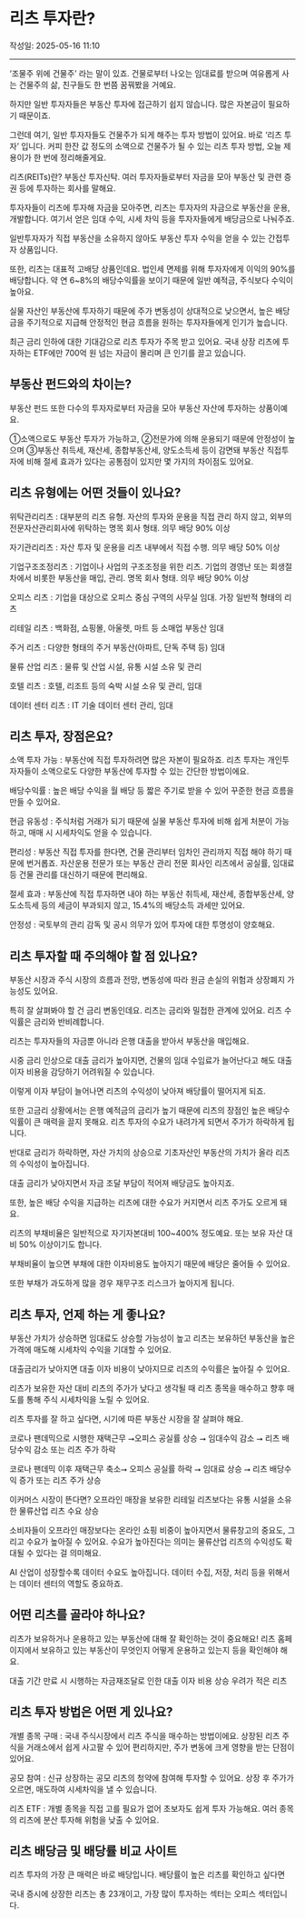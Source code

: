 # 리츠 투자란?

작성일: 2025-05-16 11:10

---

‘조물주 위에 건물주’ 라는 말이 있죠. 건물로부터 나오는 임대료를 받으며 여유롭게 사는 건물주의 삶, 친구들도 한 번쯤 꿈꿔봤을 거예요.

하지만 일반 투자자들은 부동산 투자에 접근하기 쉽지 않습니다. 많은 자본금이 필요하기 때문이죠.

그런데 여기, 일반 투자자들도 건물주가 되게 해주는 투자 방법이 있어요. 바로 ‘리츠 투자’ 입니다. 커피 한잔 값 정도의 소액으로 건물주가 될 수 있는 리츠 투자 방법, 오늘 제용이가 한 번에 정리해줄게요.

리츠(REITs)란? 부동산 투자신탁. 여러 투자자들로부터 자금을 모아 부동산 및 관련 증권 등에 투자하는 회사를 말해요.

투자자들이 리츠에 투자해 자금을 모아주면, 리츠는 투자자의 자금으로 부동산을 운용, 개발합니다. 여기서 얻은 임대 수익, 시세 차익 등을 투자자들에게 배당금으로 나눠주죠.

일반투자자가 직접 부동산을 소유하지 않아도 부동산 투자 수익을 얻을 수 있는 간접투자 상품입니다.

또한, 리츠는 대표적 고배당 상품인데요. 법인세 면제를 위해 투자자에게  이익의 90%를 배당합니다. 약 연 6~8%의 배당수익률을 보이기 때문에 일반 예적금, 주식보다 수익이 높아요.

실물 자산인 부동산에 투자하기 때문에 주가 변동성이 상대적으로 낮으면서, 높은 배당금을 주기적으로 지급해 안정적인 현금 흐름을 원하는 투자자들에게 인기가 높습니다.

최근 금리 인하에 대한 기대감으로 리츠 투자가 주목 받고 있어요. 국내 상장 리츠에 투자하는 ETF에만 700억 원 넘는 자금이 몰리며 큰 인기를 끌고 있습니다.

## 부동산 펀드와의 차이는?

부동산 펀드 또한 다수의 투자자로부터 자금을 모아 부동산 자산에 투자하는 상품이예요.

①소액으로도 부동산 투자가 가능하고, ②전문가에 의해 운용되기 때문에 안정성이 높으며 ③부동산 취득세, 재산세, 종합부동산세, 양도소득세 등이 감면돼 부동산 직접투자에 비해 절세 효과가 있다는 공통점이 있지만 몇 가지의 차이점도 있어요.

## 리츠 유형에는 어떤 것들이 있나요?

위탁관리리츠 : 대부분의 리츠 유형. 자산의 투자와 운용을 직접 관리 하지 않고, 외부의 전문자산관리회사에 위탁하는 명목 회사 형태. 의무 배당 90% 이상

자기관리리츠 : 자산 투자 및 운용을 리츠 내부에서 직접 수행. 의무 배당 50% 이상

기업구조조정리츠 : 기업이나 사업의 구조조정을 위한 리츠. 기업의 경영난 또는 회생절차에서 비롯한 부동산을 매입, 관리. 명목 회사 형태. 의무 배당 90% 이상

오피스 리츠 : 기업을 대상으로 오피스 중심 구역의 사무실 임대. 가장 일반적 형태의 리츠

리테일 리츠 : 백화점, 쇼핑몰, 아울렛, 마트 등 소매업 부동산 임대

주거 리츠 : 다양한 형태의 주거 부동산(아파트, 단독 주택 등) 임대

물류 산업 리츠 : 물류 및 산업 시설, 유통 시설 소유 및 관리

호텔 리츠 : 호텔, 리조트 등의 숙박 시설 소유 및 관리, 임대

데이터 센터 리츠 : IT 기술 데이터 센터 관리, 임대

## 리츠 투자, 장점은요?

소액 투자 가능 : 부동산에 직접 투자하려면 많은 자본이 필요하죠. 리츠 투자는 개인투자자들이 소액으로도 다양한 부동산에 투자할 수 있는 간단한 방법이에요.

배당수익률 : 높은 배당 수익을 월 배당 등 짧은 주기로 받을 수 있어 꾸준한 현금 흐름을 만들 수 있어요.

현금 유동성 : 주식처럼 거래가 되기 때문에 실물 부동산 투자에 비해 쉽게 처분이 가능하고, 매매 시 시세차익도 얻을 수 있습니다.

편리성 : 부동산 직접 투자를 한다면, 건물 관리부터 임차인 관리까지 직접 해야 하기 때문에 번거롭죠. 자산운용 전문가 또는 부동산 관리 전문 회사인 리츠에서 공실률, 임대료 등 건물 관리를 대신하기 때문에 편리해요.

절세 효과 : 부동산에 직접 투자하면 내야 하는 부동산 취득세, 재산세, 종합부동산세, 양도소득세  등의 세금이 부과되지 않고, 15.4%의 배당소득 과세만 있어요.

안정성 : 국토부의 관리 감독 및 공시 의무가 있어 투자에 대한 투명성이 양호해요.

## 리츠 투자할 때 주의해야 할 점 있나요?

부동산 시장과 주식 시장의 흐름과 전망, 변동성에 따라 원금 손실의 위험과 상장폐지 가능성도 있어요.

특히 잘 살펴봐야 할 건 금리 변동인데요. 리츠는 금리와 밀접한 관계에 있어요. 리츠 수익률은 금리와 반비례합니다.

리츠는 투자자들의 자금뿐 아니라 은행 대출을 받아서 부동산을 매입해요.

시중 금리 인상으로 대출 금리가 높아지면, 건물의 임대 수임료가 늘어난다고 해도 대출 이자 비용을 감당하기 어려워질 수 있습니다.

이렇게 이자 부담이 늘어나면 리츠의 수익성이 낮아져 배당률이 떨어지게 되죠.

또한 고금리 상황에서는 은행 예적금의 금리가 높기 때문에 리츠의 장점인 높은 배당수익률이 큰 매력을 끌지 못해요. 리츠 투자의 수요가 내려가게 되면서 주가가 하락하게 됩니다.

반대로 금리가 하락하면,  자산 가치의 상승으로 기초자산인 부동산의 가치가 올라 리츠의 수익성이 높아집니다.

대출 금리가 낮아지면서 자금 조달 부담이 적어져 배당금도 높아지죠.

또한, 높은 배당 수익을 지급하는 리츠에 대한 수요가 커지면서 리츠 주가도 오르게 돼요.

리츠의 부채비율은 일반적으로 자기자본대비 100~400% 정도예요. 또는 보유 자산 대비 50% 이상이기도 합니다.

부채비율이 높으면 부채에 대한 이자비용도 높아지기 때문에 배당은 줄어들 수 있어요.

또한 부채가 과도하게 많을 경우 재무구조 리스크가 높아지게 됩니다.

## 리츠 투자, 언제 하는 게 좋나요?

부동산 가치가 상승하면 임대료도 상승할 가능성이 높고 리츠는 보유하던 부동산을 높은 가격에 매도해 시세차익 수익을 기대할 수 있어요.

대출금리가 낮아지면 대출 이자 비용이 낮아지므로 리츠의 수익률은 높아질 수 있어요.

리츠가 보유한 자산 대비 리츠의 주가가 낮다고 생각될 때 리츠 종목을 매수하고 향후 매도를 통해 주식 시세차익을 노릴 수 있어요.

리츠 투자를 잘 하고 싶다면, 시기에 따른 부동산 시장을 잘 살펴야 해요.

코로나 팬데믹으로 시행한 재택근무 ⭢오피스 공실률 상승 ⭢ 임대수익 감소 ⭢ 리츠 배당수익 감소 또는 리츠 주가 하락

코로나 팬데믹 이후 재택근무 축소⭢ 오피스 공실률 하락 ⭢ 임대료 상승 ⭢ 리츠 배당수익 증가 또는 리츠 주가 상승

이커머스 시장이 뜬다면? 오프라인 매장을 보유한 리테일 리츠보다는 유통 시설을 소유한 물류산업 리츠 수요 상승

소비자들이 오프라인 매장보다는 온라인 쇼핑 비중이 높아지면서 물류창고의 중요도, 그리고 수요가 높아질 수 있어요. 수요가 높아진다는 의미는 물류산업 리츠의 수익성도 확대될 수 있다는 걸 의미해요.

AI 산업이 성장할수록 데이터 수요도 높아집니다. 데이터 수집, 저장, 처리 등을 위해서는 데이터 센터의 역할도 중요하죠.

## 어떤 리츠를 골라야 하나요?

리츠가 보유하거나 운용하고 있는 부동산에 대해 잘 확인하는 것이 중요해요! 리츠 홈페이지에서 보유하고 있는 부동산이 무엇인지 어떻게 운용하고 있는지 등을 확인해야 해요.

대출 기간 만료 시 시행하는 자금재조달로 인한 대출 이자 비용 상승 우려가 적은 리츠

## 리츠 투자 방법은 어떤 게 있나요?

개별 종목 구매 : 국내 주식시장에서 리츠 주식을 매수하는 방법이에요. 상장된 리츠 주식을 거래소에서 쉽게 사고팔 수 있어 편리하지만, 주가 변동에 크게 영향을 받는 단점이 있어요.

공모 참여 : 신규 상장하는 공모 리츠의 청약에 참여해 투자할 수 있어요. 상장 후 주가가 오르면, 매도하여 시세차익을 낼 수 있습니다.

리츠 ETF : 개별 종목을 직접 고를 필요가 없어 초보자도 쉽게 투자 가능해요. 여러 종목의 리츠에 분산 투자해 위험을 낮출 수 있어요.

## 리츠 배당금 및 배당률 비교 사이트

리츠 투자의 가장 큰 매력은 바로 배당입니다. 배당률이 높은 리츠를 확인하고 싶다면

국내 증시에 상장한 리츠는 총 23개이고, 가장 많이 투자하는 섹터는 오피스 섹터입니다.